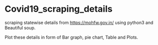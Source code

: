 # Covid19_scraping_details
scraping statewise details from https://mohfw.gov.in/ using python3 and Beautiful soup.

Plot these details in form of Bar graph, pie chart, Table and Plots.

